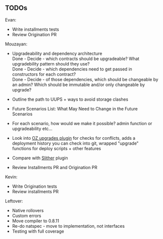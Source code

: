 ## TODOs

Evan:
- Write installments tests
- Review Origination PR

Mouzayan:
- Upgradeability and dependency architecture\
 Done   - Decide - which contracts should be upgradeable? What upgradebility pattern should they use?\
 Done   - Decide - which dependencies need to get passed in constructors for each contract?\
 Done   - Decide - of those dependencies, which should be changeable by an admin? Which should be immutable and/or only changeable by upgrade?
 - Outline the path to UUPS + ways to avoid storage clashes

 - Future Scenarios List: What May Need to Change in the Future Scenarios
 - For each scenario, how would we make it possible? admin function or upgradeability etc...

 - Look into [OZ upgrades plugin](https://docs.openzeppelin.com/upgrades-plugins/1.x/) for checks for conflicts, adds a deployment history you can check into git, wrapped "upgrade" functions for deploy scripts + other features
 - Compare with [Slither](https://github.com/crytic/slither/wiki/Upgradeability-Checks) plugin


- Review Installments PR and Origination PR



Kevin:
- Write Origination tests
- Review installments PR

Leftover:
- Native rollovers
- Custom errors
- Move compiler to 0.8.11
- Re-do natspec - move to implementation, not interfaces
- Testing with full coverage